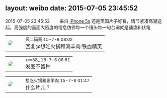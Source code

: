 layout: weibo
date: 2015-07-05 23:45:52
---
<meta name="referrer" content="no-referrer" />

2015-07-05 23:45:52  &nbsp;&nbsp;&nbsp;&nbsp;&nbsp;&nbsp; 来自 <a href="sinaweibo://customweibosource" rel="nofollow">iPhone 5s</a>
还是英国片子好看，情节紧凑高潮迭起，高强度的画面大密度的信息仿佛每一个镜头每一句台词就是铺垫和伏笔 ​​​

<table style="width: 100%;">
  <tr>
    <td style="width: 40px;"><img style="border-radius:50%" src="https://tva3.sinaimg.cn/crop.0.0.639.639.50/6d2a6003jw8f3idy69w2gj20hs0hrt9g.jpg?KID=imgbed,tva&Expires=1624464467&ssig=YEOJCQOjJe"></td>
    <td colspan="2"><small>风二码畜 15-7-6 08:02</small><br/>回复@想吃火锅和涮羊肉:铁血精英</td>
  </tr>
</table>

<table style="width: 100%;">
  <tr>
    <td style="width: 40px;"><img style="border-radius:50%" src="https://tva3.sinaimg.cn/crop.0.0.1242.1242.50/801f7e9ajw8f3peekcgoqj20yi0yidg9.jpg?KID=imgbed,tva&Expires=1624464467&ssig=ra%2FIJQJIzu"></td>
    <td colspan="2"><small>xcv58_ 15-7-6 06:51</small><br/>发图不留种</td>
  </tr>
</table>

<table style="width: 100%;">
  <tr>
    <td style="width: 40px;"><img style="border-radius:50%" src="https://tva1.sinaimg.cn/crop.0.1.751.751.50/71c5c7f8jw8f5hblff0u4j20kv0ky3zn.jpg?KID=imgbed,tva&Expires=1624464467&ssig=GXzmuXL9S%2F"></td>
    <td colspan="2"><small>想吃火锅和涮羊肉 15-7-6 01:47</small><br/>什么片儿？</td>
  </tr>
</table>
